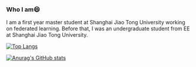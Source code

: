 ### Who I am😄
I am a first year master student at Shanghai Jiao Tong University working on federated learning. 
Before that, I was an undergraduate student from EE at Shanghai Jiao Tong University.


<!-- I'm looking forward to pursue a Phd degree in systems (architecture, database or parallel systems). -->
<!-- I’m also interested in system software. Building up basic compoments of computer system excites me! -->
[![Top Langs](https://github-readme-stats.vercel.app/api/top-langs/?username=VincentNi0107)](https://github.com/anuraghazra/github-readme-stats)

[![Anurag's GitHub stats](https://github-readme-stats.vercel.app/api?username=VincentNi0107)](https://github.com/anuraghazra/github-readme-stats)

<!---
VincentNi0107/VincentNi0107 is a ✨ special ✨ repository because its `README.md` (this file) appears on your GitHub profile.
You can click the Preview link to take a look at your changes.
--->
